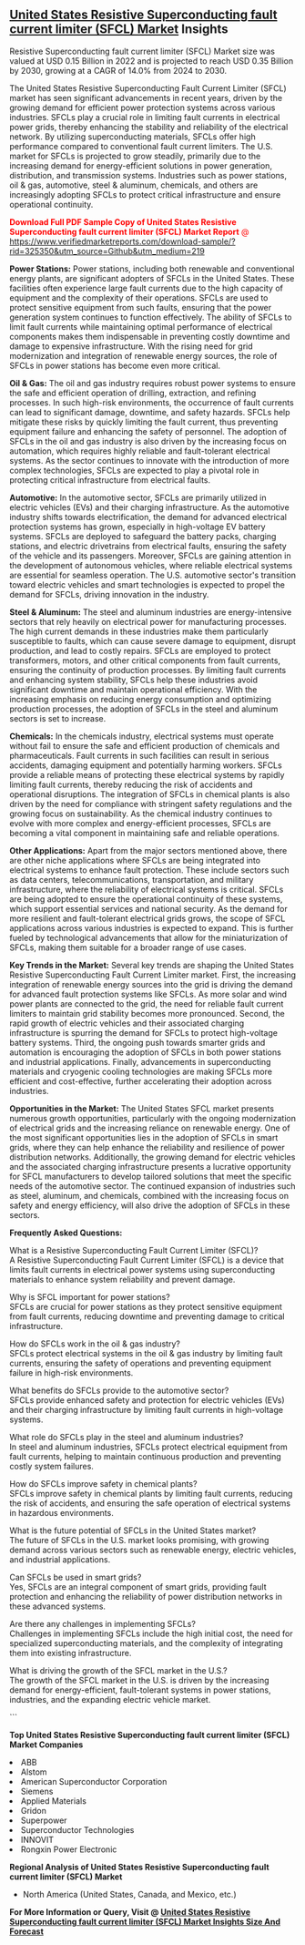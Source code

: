 <h2><a href="https://www.verifiedmarketreports.com/download-sample/?rid=325350&amp;utm_source=Github&amp;utm_medium=219" target="_blank">United States Resistive Superconducting fault current limiter (SFCL) Market</a> Insights</h2><p>Resistive Superconducting fault current limiter (SFCL) Market size was valued at USD 0.15 Billion in 2022 and is projected to reach USD 0.35 Billion by 2030, growing at a CAGR of 14.0% from 2024 to 2030.</p><p> <p>The United States Resistive Superconducting Fault Current Limiter (SFCL) market has seen significant advancements in recent years, driven by the growing demand for efficient power protection systems across various industries. SFCLs play a crucial role in limiting fault currents in electrical power grids, thereby enhancing the stability and reliability of the electrical network. By utilizing superconducting materials, SFCLs offer high performance compared to conventional fault current limiters. The U.S. market for SFCLs is projected to grow steadily, primarily due to the increasing demand for energy-efficient solutions in power generation, distribution, and transmission systems. Industries such as power stations, oil & gas, automotive, steel & aluminum, chemicals, and others are increasingly adopting SFCLs to protect critical infrastructure and ensure operational continuity. <p><span class=""><span style="color: #ff0000;"><strong>Download Full PDF Sample Copy of United States Resistive Superconducting fault current limiter (SFCL) Market Report</strong> @ </span><a href="https://www.verifiedmarketreports.com/download-sample/?rid=325350&amp;utm_source=Github&amp;utm_medium=219" target="_blank">https://www.verifiedmarketreports.com/download-sample/?rid=325350&amp;utm_source=Github&amp;utm_medium=219</a></span></p></p> <p><strong>Power Stations:</strong> Power stations, including both renewable and conventional energy plants, are significant adopters of SFCLs in the United States. These facilities often experience large fault currents due to the high capacity of equipment and the complexity of their operations. SFCLs are used to protect sensitive equipment from such faults, ensuring that the power generation system continues to function effectively. The ability of SFCLs to limit fault currents while maintaining optimal performance of electrical components makes them indispensable in preventing costly downtime and damage to expensive infrastructure. With the rising need for grid modernization and integration of renewable energy sources, the role of SFCLs in power stations has become even more critical. <p><strong>Oil & Gas:</strong> The oil and gas industry requires robust power systems to ensure the safe and efficient operation of drilling, extraction, and refining processes. In such high-risk environments, the occurrence of fault currents can lead to significant damage, downtime, and safety hazards. SFCLs help mitigate these risks by quickly limiting the fault current, thus preventing equipment failure and enhancing the safety of personnel. The adoption of SFCLs in the oil and gas industry is also driven by the increasing focus on automation, which requires highly reliable and fault-tolerant electrical systems. As the sector continues to innovate with the introduction of more complex technologies, SFCLs are expected to play a pivotal role in protecting critical infrastructure from electrical faults. <p><strong>Automotive:</strong> In the automotive sector, SFCLs are primarily utilized in electric vehicles (EVs) and their charging infrastructure. As the automotive industry shifts towards electrification, the demand for advanced electrical protection systems has grown, especially in high-voltage EV battery systems. SFCLs are deployed to safeguard the battery packs, charging stations, and electric drivetrains from electrical faults, ensuring the safety of the vehicle and its passengers. Moreover, SFCLs are gaining attention in the development of autonomous vehicles, where reliable electrical systems are essential for seamless operation. The U.S. automotive sector's transition toward electric vehicles and smart technologies is expected to propel the demand for SFCLs, driving innovation in the industry. <p><strong>Steel & Aluminum:</strong> The steel and aluminum industries are energy-intensive sectors that rely heavily on electrical power for manufacturing processes. The high current demands in these industries make them particularly susceptible to faults, which can cause severe damage to equipment, disrupt production, and lead to costly repairs. SFCLs are employed to protect transformers, motors, and other critical components from fault currents, ensuring the continuity of production processes. By limiting fault currents and enhancing system stability, SFCLs help these industries avoid significant downtime and maintain operational efficiency. With the increasing emphasis on reducing energy consumption and optimizing production processes, the adoption of SFCLs in the steel and aluminum sectors is set to increase. <p><strong>Chemicals:</strong> In the chemicals industry, electrical systems must operate without fail to ensure the safe and efficient production of chemicals and pharmaceuticals. Fault currents in such facilities can result in serious accidents, damaging equipment and potentially harming workers. SFCLs provide a reliable means of protecting these electrical systems by rapidly limiting fault currents, thereby reducing the risk of accidents and operational disruptions. The integration of SFCLs in chemical plants is also driven by the need for compliance with stringent safety regulations and the growing focus on sustainability. As the chemical industry continues to evolve with more complex and energy-efficient processes, SFCLs are becoming a vital component in maintaining safe and reliable operations. <p><strong>Other Applications:</strong> Apart from the major sectors mentioned above, there are other niche applications where SFCLs are being integrated into electrical systems to enhance fault protection. These include sectors such as data centers, telecommunications, transportation, and military infrastructure, where the reliability of electrical systems is critical. SFCLs are being adopted to ensure the operational continuity of these systems, which support essential services and national security. As the demand for more resilient and fault-tolerant electrical grids grows, the scope of SFCL applications across various industries is expected to expand. This is further fueled by technological advancements that allow for the miniaturization of SFCLs, making them suitable for a broader range of use cases. <p><strong>Key Trends in the Market:</strong> Several key trends are shaping the United States Resistive Superconducting Fault Current Limiter market. First, the increasing integration of renewable energy sources into the grid is driving the demand for advanced fault protection systems like SFCLs. As more solar and wind power plants are connected to the grid, the need for reliable fault current limiters to maintain grid stability becomes more pronounced. Second, the rapid growth of electric vehicles and their associated charging infrastructure is spurring the demand for SFCLs to protect high-voltage battery systems. Third, the ongoing push towards smarter grids and automation is encouraging the adoption of SFCLs in both power stations and industrial applications. Finally, advancements in superconducting materials and cryogenic cooling technologies are making SFCLs more efficient and cost-effective, further accelerating their adoption across industries. <p><strong>Opportunities in the Market:</strong> The United States SFCL market presents numerous growth opportunities, particularly with the ongoing modernization of electrical grids and the increasing reliance on renewable energy. One of the most significant opportunities lies in the adoption of SFCLs in smart grids, where they can help enhance the reliability and resilience of power distribution networks. Additionally, the growing demand for electric vehicles and the associated charging infrastructure presents a lucrative opportunity for SFCL manufacturers to develop tailored solutions that meet the specific needs of the automotive sector. The continued expansion of industries such as steel, aluminum, and chemicals, combined with the increasing focus on safety and energy efficiency, will also drive the adoption of SFCLs in these sectors. <p><strong>Frequently Asked Questions:</strong></p> <p>What is a Resistive Superconducting Fault Current Limiter (SFCL)?<br> A Resistive Superconducting Fault Current Limiter (SFCL) is a device that limits fault currents in electrical power systems using superconducting materials to enhance system reliability and prevent damage.</p> <p>Why is SFCL important for power stations?<br> SFCLs are crucial for power stations as they protect sensitive equipment from fault currents, reducing downtime and preventing damage to critical infrastructure.</p> <p>How do SFCLs work in the oil & gas industry?<br> SFCLs protect electrical systems in the oil & gas industry by limiting fault currents, ensuring the safety of operations and preventing equipment failure in high-risk environments.</p> <p>What benefits do SFCLs provide to the automotive sector?<br> SFCLs provide enhanced safety and protection for electric vehicles (EVs) and their charging infrastructure by limiting fault currents in high-voltage systems.</p> <p>What role do SFCLs play in the steel and aluminum industries?<br> In steel and aluminum industries, SFCLs protect electrical equipment from fault currents, helping to maintain continuous production and preventing costly system failures.</p> <p>How do SFCLs improve safety in chemical plants?<br> SFCLs improve safety in chemical plants by limiting fault currents, reducing the risk of accidents, and ensuring the safe operation of electrical systems in hazardous environments.</p> <p>What is the future potential of SFCLs in the United States market?<br> The future of SFCLs in the U.S. market looks promising, with growing demand across various sectors such as renewable energy, electric vehicles, and industrial applications.</p> <p>Can SFCLs be used in smart grids?<br> Yes, SFCLs are an integral component of smart grids, providing fault protection and enhancing the reliability of power distribution networks in these advanced systems.</p> <p>Are there any challenges in implementing SFCLs?<br> Challenges in implementing SFCLs include the high initial cost, the need for specialized superconducting materials, and the complexity of integrating them into existing infrastructure.</p> <p>What is driving the growth of the SFCL market in the U.S.? <br> The growth of the SFCL market in the U.S. is driven by the increasing demand for energy-efficient, fault-tolerant systems in power stations, industries, and the expanding electric vehicle market.</p> ```</p><p><strong>Top United States Resistive Superconducting fault current limiter (SFCL) Market Companies</strong></p><div data-test-id=""><p><li>ABB</li><li> Alstom</li><li> American Superconductor Corporation</li><li> Siemens</li><li> Applied Materials</li><li> Gridon</li><li> Superpower</li><li> Superconductor Technologies</li><li> INNOVIT</li><li> Rongxin Power Electronic</li></p><div><strong>Regional Analysis of&nbsp;United States Resistive Superconducting fault current limiter (SFCL) Market</strong></div><ul><li dir="ltr"><p dir="ltr">North America&nbsp;(United States, Canada, and Mexico, etc.)</p></li></ul><p><strong>For More Information or Query, Visit @&nbsp;</strong><strong><a href="https://www.verifiedmarketreports.com/product/resistive-superconducting-fault-current-limiter-sfcl-market/?utm_source=Github&amp;utm_medium=219" target="_blank">United States Resistive Superconducting fault current limiter (SFCL) Market Insights Size And Forecast</a></strong></p></div>
